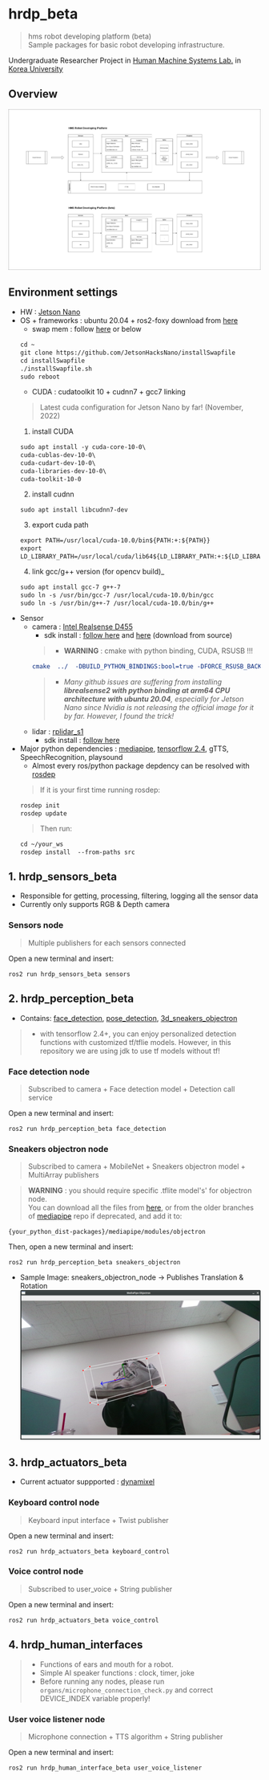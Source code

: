 # **hrdp_beta**
> hms robot developing platform (beta)  
Sample packages for basic robot developing infrastructure.

Undergraduate Researcher Project in [Human Machine Systems Lab.](https://faculty.korea.ac.kr/kufaculty/drsspark/index.do) in [Korea University](https://www.korea.edu/)

## **Overview**
![hrdp vs hrdp_beta](https://github.com/skykongkong8/hrdp_beta/blob/main/res/HRDP_compare_blockdiagram.drawio.png)
## Environment settings
* HW : [Jetson Nano](https://developer.nvidia.com/embedded/jetson-nano-developer-kit)
* OS + frameworks : ubuntu 20.04 + ros2-foxy download from [here](https://omorobot.com/docs/ros2-%EC%84%A4%EC%B9%98%ED%95%98%EA%B8%B0-jetson-nano/)
  * swap mem : follow [here](https://github.com/JetsonHacksNano/installSwapfile) or below
  ```git
  cd ~
  git clone https://github.com/JetsonHacksNano/installSwapfile
  cd installSwapfile
  ./installSwapfile.sh
  sudo reboot
  ```
  * CUDA : cudatoolkit 10 + cudnn7 + gcc7 linking
  > Latest cuda configuration for Jetson Nano by far! (November, 2022)
  1. install CUDA
  ```
  sudo apt install -y cuda-core-10-0\
  cuda-cublas-dev-10-0\
  cuda-cudart-dev-10-0\
  cuda-libraries-dev-10-0\
  cuda-toolkit-10-0
  ```
  2. install cudnn
  ```
  sudo apt install libcudnn7-dev
  ```
  3. export cuda path
  ```
  export PATH=/usr/local/cuda-10.0/bin${PATH:+:${PATH}}
  export LD_LIBRARY_PATH=/usr/local/cuda/lib64${LD_LIBRARY_PATH:+:${LD_LIBRARY_PATH}}
  ```
  4. link gcc/g++ version (for opencv build)_
  ```
  sudo apt install gcc-7 g++-7
  sudo ln -s /usr/bin/gcc-7 /usr/local/cuda-10.0/bin/gcc
  sudo ln -s /usr/bin/g++-7 /usr/local/cuda-10.0/bin/g++
  ```
* Sensor
  * camera : [Intel Realsense D455](https://www.intelrealsense.com/depth-camera-d455/)
    * sdk install : [follow here](https://github.com/IntelRealSense/librealsense/tree/development/wrappers/python
) and [here](https://jstar0525.tistory.com/97) (download from source)
    > * **WARNING** : cmake with python binding, CUDA, RSUSB !!!  
    ```cmake
    cmake  ../  -DBUILD_PYTHON_BINDINGS:bool=true -DFORCE_RSUSB_BACKEND=true -DBUILD_WITH_CUDA=true
    ```
    > *  *Many github issues are suffering from installing **librealsense2 with python binding at arm64 CPU architecture with ubuntu 20.04**, especially for Jetson Nano since Nvidia is not releasing the official image for it by far. However, I found the trick!*
  * lidar : [rplidar_s1](https://www.slamtec.com/en/Lidar/S1)
    * sdk install : [follow here](https://github.com/CreedyNZ/rplidar_ros2)
* Major python dependencies : [mediapipe](https://google.github.io/mediapipe/getting_started/python.html), [tensorflow 2.4](https://www.tensorflow.org/install/source?hl=ko), gTTS, SpeechRecognition, playsound
  * Almost every ros/python package depdency can be resolved with [rosdep](https://docs.ros.org/en/foxy/Tutorials/Intermediate/Rosdep.html)
  > If it is your first time running rosdep:
  ```ros
  rosdep init
  rosdep update
  ```
  > Then run:
  ```ros
  cd ~/your_ws
  rosdep install  --from-paths src 
  ```

## 1. hrdp_sensors_beta
* Responsible for getting, processing, filtering, logging all the sensor data   
*  Currently only supports RGB & Depth camera    
   
### Sensors node
> Multiple publishers for each sensors connected 

Open a new terminal and insert:  
``` terminal
ros2 run hrdp_sensors_beta sensors
```
  
## 2. hrdp_perception_beta
* Contains: [face_detection](https://github.com/skykongkong8/hrdp_beta/blob/main/src/hrdp_perception_beta/hrdp_perception_beta/vision/face_detection.py), [pose_detection](https://github.com/skykongkong8/hrdp_beta/blob/main/src/hrdp_perception_beta/hrdp_perception_beta/vision/sample_scripts/sample_body_pose_detection.py), [3d_sneakers_objectron](https://github.com/skykongkong8/hrdp_beta/blob/main/src/hrdp_perception_beta/hrdp_perception_beta/vision/shoe_3d_detection.py)
> * with tensorflow 2.4+, you can enjoy personalized detection functions with customized tf/tflie models. However, in this repository we are using jdk to use tf models without tf!  

### Face detection node
> Subscribed to camera +  Face detection model  + Detection call service

Open a new terminal and insert:
```terminal
ros2 run hrdp_perception_beta face_detection
```
### Sneakers objectron node
> Subscribed to camera + MobileNet + Sneakers objectron model + MultiArray publishers  

> **WARNING** : you should require specific .tflite model's' for objectron node.  
You can download all the files from [here](https://github.com/google/mediapipe/tree/v0.8.10.1/mediapipe/modules/objectron), or from the older branches of [mediapipe](https://github.com/google/mediapipe) repo if deprecated, and add it to: 
```
{your_python_dist-packages}/mediapipe/modules/objectron
```
Then, open a new terminal and insert:
```ros
ros2 run hrdp_perception_beta sneakers_objectron
```
* Sample Image: sneakers_objectron_node -> Publishes Translation & Rotation  
![3D Sneakers OObjectron](https://github.com/skykongkong8/hrdp_beta/blob/main/res/sneakers_objectron.png)  

## 3. hrdp_actuators_beta 
* Current actuator suppported : [dynamixel](http://www.dynamixel.com/)
### Keyboard control node
> Keyboard input interface + Twist publisher  

Open a new terminal and insert:
```ros
ros2 run hrdp_actuators_beta keyboard_control
```
### Voice control node
> Subscribed to user_voice + String publisher

Open a new terminal and insert:
```ros
ros2 run hrdp_actuators_beta voice_control
```

## 4. hrdp_human_interfaces
> * Functions of ears and mouth for a robot.
> * Simple AI speaker functions : clock, timer, joke  
> * Before running any nodes, please run `organs/microphone_connection_check.py` and correct DEVICE_INDEX variable properly!

### User voice listener node
> Microphone connection + TTS algorithm + String publisher  

Open a new terminal and insert:
```ros
ros2 run hrdp_human_interface_beta user_voice_listener
```
